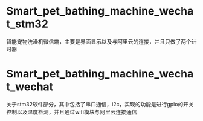 # Smart_pet_bathing_machine_wechat_stm32
智能宠物洗澡机微信端，主要是界面显示以及与阿里云的连接，并且只做了两个计时器
# Smart_pet_bathing_machine_wechat_wechat
关于stm32软件部分，其中包括了串口通信，i2c，实现的功能是进行gpio的开关控制以及温度检测，并且通过wifi模块与阿里云连接通信

